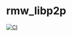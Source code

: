 # rmw_libp2p

[![CI](https://github.com/esteve/rmw_libp2p/actions/workflows/ci.yml/badge.svg?branch=main)](https://github.com/esteve/rmw_libp2p/actions/workflows/ci.yml)
